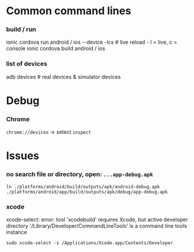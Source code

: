 # Common command lines
### build / run
ionic cordova run android / ios --device -lcs # live reload - l = live, c = console
ionic cordova build android / ios

### list of devices
adb devices # real devices & simulator devices

# Debug
### Chrome
`chrome://devices` -> select `inspect`

# Issues
### no search file or directory, open: `...app-debug.apk`
`ln ./platforms/android/build/outputs/apk/android-debug.apk ./platforms/android/app/build/outputs/apk/debug/app-debug.apk`

### xcode
xcode-select: error: tool 'xcodebuild' requires Xcode, but active developer directory '/Library/Developer/CommandLineTools' is a command line tools instance

`sudo xcode-select -s /Applications/Xcode.app/Contents/Developer`
